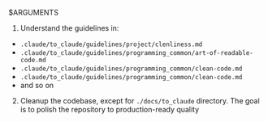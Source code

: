 <!-- ---
!-- Timestamp: 2025-05-25 23:57:05
!-- Author: ywatanabe
!-- File: /home/ywatanabe/.dotfiles/.claude/commands/cleanup.md
!-- --- -->

$ARGUMENTS

1. Understand the guidelines in:
  - `.claude/to_claude/guidelines/project/clenliness.md`
  - `.claude/to_claude/guidelines/programming_common/art-of-readable-code.md`
  - `.claude/to_claude/guidelines/programming_common/clean-code.md`
  - `.claude/to_claude/guidelines/programming_common/clean-code.md`
  - and so on

2. Cleanup the codebase, except for `./docs/to_claude` directory.
   The goal is to polish the repository to production-ready quality

<!-- EOF -->